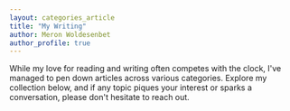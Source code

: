 ```yaml
---
layout: categories_article
title: "My Writing"
author: Meron Woldesenbet
author_profile: true
---
```


While my love for reading and writing often competes with the clock, I've managed to pen down articles across various categories. Explore my collection below, and if any topic piques your interest or sparks a conversation, please don't hesitate to reach out.
